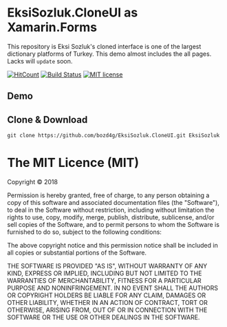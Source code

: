# EksiSozluk.CloneUI as Xamarin.Forms
This repository is Eksi Sozluk's cloned interface is one of the largest dictionary platforms of Turkey. This demo almost includes the all pages. Lacks will `update` soon.

[![HitCount](http://hits.dwyl.io/bozd4g/EksiSozluk.CloneUI.svg)](http://hits.dwyl.io/bozd4g/EksiSozluk.CloneUI)
[![Build Status](https://travis-ci.org/bozd4g/EksiSozluk.CloneUI.svg?branch=master)](https://travis-ci.org/bozd4g/EksiSozluk.CloneUI)
[![MIT license](https://img.shields.io/badge/License-MIT-blue.svg)](https://bozd4g.mit-license.org/)

## Demo

## Clone & Download
``` 
git clone https://github.com/bozd4g/EksiSozluk.CloneUI.git EksiSozluk
```

The MIT Licence (MIT)
=====================

Copyright © 2018

Permission is hereby granted, free of charge, to any person obtaining a copy of this software and associated documentation files (the "Software"), to deal in the Software without restriction, including without limitation the rights to use, copy, modify, merge, publish, distribute, sublicense, and/or sell copies of the Software, and to permit persons to whom the Software is furnished to do so, subject to the following conditions:

The above copyright notice and this permission notice shall be included in all copies or substantial portions of the Software.

THE SOFTWARE IS PROVIDED "AS IS", WITHOUT WARRANTY OF ANY KIND, EXPRESS OR IMPLIED, INCLUDING BUT NOT LIMITED TO THE WARRANTIES OF MERCHANTABILITY, FITNESS FOR A PARTICULAR PURPOSE AND NONINFRINGEMENT. IN NO EVENT SHALL THE AUTHORS OR COPYRIGHT HOLDERS BE LIABLE FOR ANY CLAIM, DAMAGES OR OTHER LIABILITY, WHETHER IN AN ACTION OF CONTRACT, TORT OR OTHERWISE, ARISING FROM, OUT OF OR IN CONNECTION WITH THE SOFTWARE OR THE USE OR OTHER DEALINGS IN THE SOFTWARE.
